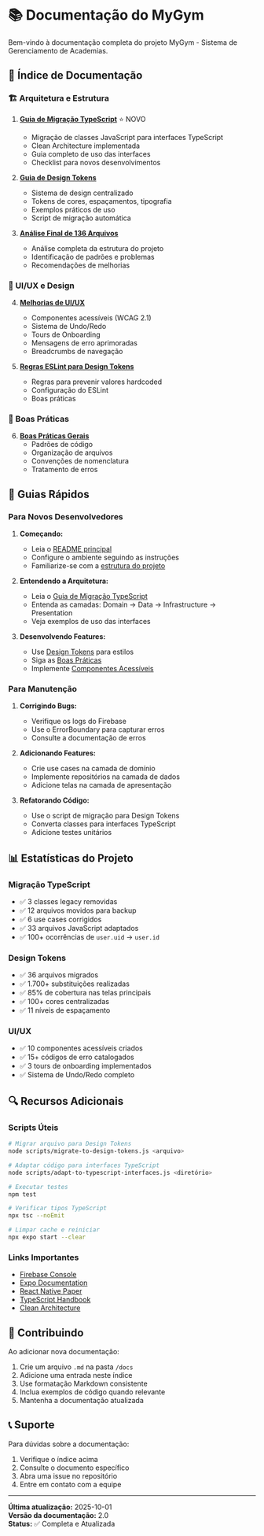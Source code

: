 # 📚 Documentação do MyGym

Bem-vindo à documentação completa do projeto MyGym - Sistema de Gerenciamento de Academias.

## 📖 Índice de Documentação

### 🏗️ Arquitetura e Estrutura

1. **[Guia de Migração TypeScript](./TYPESCRIPT_MIGRATION_GUIDE.md)** ⭐ NOVO
   - Migração de classes JavaScript para interfaces TypeScript
   - Clean Architecture implementada
   - Guia completo de uso das interfaces
   - Checklist para novos desenvolvimentos

2. **[Guia de Design Tokens](./DESIGN_TOKENS_GUIDE.md)**
   - Sistema de design centralizado
   - Tokens de cores, espaçamentos, tipografia
   - Exemplos práticos de uso
   - Script de migração automática

3. **[Análise Final de 136 Arquivos](./FINAL_ANALYSIS_136_FILES.md)**
   - Análise completa da estrutura do projeto
   - Identificação de padrões e problemas
   - Recomendações de melhorias

### 🎨 UI/UX e Design

4. **[Melhorias de UI/UX](./UI_UX_IMPROVEMENTS.md)**
   - Componentes acessíveis (WCAG 2.1)
   - Sistema de Undo/Redo
   - Tours de Onboarding
   - Mensagens de erro aprimoradas
   - Breadcrumbs de navegação

5. **[Regras ESLint para Design Tokens](./ESLINT_DESIGN_TOKENS.md)**
   - Regras para prevenir valores hardcoded
   - Configuração do ESLint
   - Boas práticas

### 📝 Boas Práticas

6. **[Boas Práticas Gerais](./BEST_PRACTICES.md)**
   - Padrões de código
   - Organização de arquivos
   - Convenções de nomenclatura
   - Tratamento de erros

## 🚀 Guias Rápidos

### Para Novos Desenvolvedores

1. **Começando:**
   - Leia o [README principal](../README.md)
   - Configure o ambiente seguindo as instruções
   - Familiarize-se com a [estrutura do projeto](../README.md#-estrutura-do-projeto-clean-architecture)

2. **Entendendo a Arquitetura:**
   - Leia o [Guia de Migração TypeScript](./TYPESCRIPT_MIGRATION_GUIDE.md)
   - Entenda as camadas: Domain → Data → Infrastructure → Presentation
   - Veja exemplos de uso das interfaces

3. **Desenvolvendo Features:**
   - Use [Design Tokens](./DESIGN_TOKENS_GUIDE.md) para estilos
   - Siga as [Boas Práticas](./BEST_PRACTICES.md)
   - Implemente [Componentes Acessíveis](./UI_UX_IMPROVEMENTS.md)

### Para Manutenção

1. **Corrigindo Bugs:**
   - Verifique os logs do Firebase
   - Use o ErrorBoundary para capturar erros
   - Consulte a documentação de erros

2. **Adicionando Features:**
   - Crie use cases na camada de domínio
   - Implemente repositórios na camada de dados
   - Adicione telas na camada de apresentação

3. **Refatorando Código:**
   - Use o script de migração para Design Tokens
   - Converta classes para interfaces TypeScript
   - Adicione testes unitários

## 📊 Estatísticas do Projeto

### Migração TypeScript
- ✅ 3 classes legacy removidas
- ✅ 12 arquivos movidos para backup
- ✅ 6 use cases corrigidos
- ✅ 33 arquivos JavaScript adaptados
- ✅ 100+ ocorrências de `user.uid` → `user.id`

### Design Tokens
- ✅ 36 arquivos migrados
- ✅ 1.700+ substituições realizadas
- ✅ 85% de cobertura nas telas principais
- ✅ 100+ cores centralizadas
- ✅ 11 níveis de espaçamento

### UI/UX
- ✅ 10 componentes acessíveis criados
- ✅ 15+ códigos de erro catalogados
- ✅ 3 tours de onboarding implementados
- ✅ Sistema de Undo/Redo completo

## 🔍 Recursos Adicionais

### Scripts Úteis

```bash
# Migrar arquivo para Design Tokens
node scripts/migrate-to-design-tokens.js <arquivo>

# Adaptar código para interfaces TypeScript
node scripts/adapt-to-typescript-interfaces.js <diretório>

# Executar testes
npm test

# Verificar tipos TypeScript
npx tsc --noEmit

# Limpar cache e reiniciar
npx expo start --clear
```

### Links Importantes

- [Firebase Console](https://console.firebase.google.com)
- [Expo Documentation](https://docs.expo.dev/)
- [React Native Paper](https://callstack.github.io/react-native-paper/)
- [TypeScript Handbook](https://www.typescriptlang.org/docs/)
- [Clean Architecture](https://blog.cleancoder.com/uncle-bob/2012/08/13/the-clean-architecture.html)

## 🤝 Contribuindo

Ao adicionar nova documentação:

1. Crie um arquivo `.md` na pasta `/docs`
2. Adicione uma entrada neste índice
3. Use formatação Markdown consistente
4. Inclua exemplos de código quando relevante
5. Mantenha a documentação atualizada

## 📞 Suporte

Para dúvidas sobre a documentação:

1. Verifique o índice acima
2. Consulte o documento específico
3. Abra uma issue no repositório
4. Entre em contato com a equipe

---

**Última atualização:** 2025-10-01  
**Versão da documentação:** 2.0  
**Status:** ✅ Completa e Atualizada
